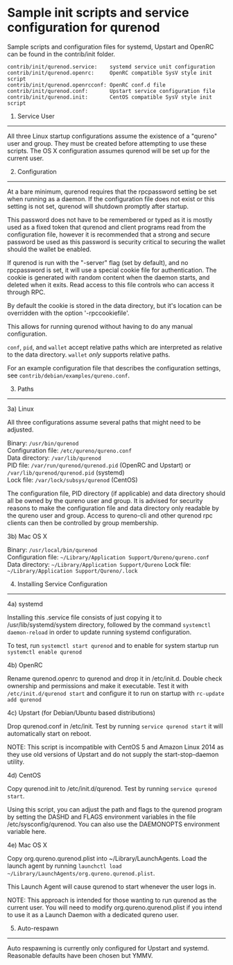 Sample init scripts and service configuration for qurenod
==========================================================

Sample scripts and configuration files for systemd, Upstart and OpenRC
can be found in the contrib/init folder.

    contrib/init/qurenod.service:    systemd service unit configuration
    contrib/init/qurenod.openrc:     OpenRC compatible SysV style init script
    contrib/init/qurenod.openrcconf: OpenRC conf.d file
    contrib/init/qurenod.conf:       Upstart service configuration file
    contrib/init/qurenod.init:       CentOS compatible SysV style init script

1. Service User
---------------------------------

All three Linux startup configurations assume the existence of a "qureno" user
and group.  They must be created before attempting to use these scripts.
The OS X configuration assumes qurenod will be set up for the current user.

2. Configuration
---------------------------------

At a bare minimum, qurenod requires that the rpcpassword setting be set
when running as a daemon.  If the configuration file does not exist or this
setting is not set, qurenod will shutdown promptly after startup.

This password does not have to be remembered or typed as it is mostly used
as a fixed token that qurenod and client programs read from the configuration
file, however it is recommended that a strong and secure password be used
as this password is security critical to securing the wallet should the
wallet be enabled.

If qurenod is run with the "-server" flag (set by default), and no rpcpassword is set,
it will use a special cookie file for authentication. The cookie is generated with random
content when the daemon starts, and deleted when it exits. Read access to this file
controls who can access it through RPC.

By default the cookie is stored in the data directory, but it's location can be overridden
with the option '-rpccookiefile'.

This allows for running qurenod without having to do any manual configuration.

`conf`, `pid`, and `wallet` accept relative paths which are interpreted as
relative to the data directory. `wallet` *only* supports relative paths.

For an example configuration file that describes the configuration settings,
see `contrib/debian/examples/qureno.conf`.

3. Paths
---------------------------------

3a) Linux

All three configurations assume several paths that might need to be adjusted.

Binary:              `/usr/bin/qurenod`  
Configuration file:  `/etc/qureno/qureno.conf`  
Data directory:      `/var/lib/qurenod`  
PID file:            `/var/run/qurenod/qurenod.pid` (OpenRC and Upstart) or `/var/lib/qurenod/qurenod.pid` (systemd)  
Lock file:           `/var/lock/subsys/qurenod` (CentOS)  

The configuration file, PID directory (if applicable) and data directory
should all be owned by the qureno user and group.  It is advised for security
reasons to make the configuration file and data directory only readable by the
qureno user and group.  Access to qureno-cli and other qurenod rpc clients
can then be controlled by group membership.

3b) Mac OS X

Binary:              `/usr/local/bin/qurenod`  
Configuration file:  `~/Library/Application Support/Qureno/qureno.conf`  
Data directory:      `~/Library/Application Support/Qureno`
Lock file:           `~/Library/Application Support/Qureno/.lock`

4. Installing Service Configuration
-----------------------------------

4a) systemd

Installing this .service file consists of just copying it to
/usr/lib/systemd/system directory, followed by the command
`systemctl daemon-reload` in order to update running systemd configuration.

To test, run `systemctl start qurenod` and to enable for system startup run
`systemctl enable qurenod`

4b) OpenRC

Rename qurenod.openrc to qurenod and drop it in /etc/init.d.  Double
check ownership and permissions and make it executable.  Test it with
`/etc/init.d/qurenod start` and configure it to run on startup with
`rc-update add qurenod`

4c) Upstart (for Debian/Ubuntu based distributions)

Drop qurenod.conf in /etc/init.  Test by running `service qurenod start`
it will automatically start on reboot.

NOTE: This script is incompatible with CentOS 5 and Amazon Linux 2014 as they
use old versions of Upstart and do not supply the start-stop-daemon utility.

4d) CentOS

Copy qurenod.init to /etc/init.d/qurenod. Test by running `service qurenod start`.

Using this script, you can adjust the path and flags to the qurenod program by
setting the DASHD and FLAGS environment variables in the file
/etc/sysconfig/qurenod. You can also use the DAEMONOPTS environment variable here.

4e) Mac OS X

Copy org.qureno.qurenod.plist into ~/Library/LaunchAgents. Load the launch agent by
running `launchctl load ~/Library/LaunchAgents/org.qureno.qurenod.plist`.

This Launch Agent will cause qurenod to start whenever the user logs in.

NOTE: This approach is intended for those wanting to run qurenod as the current user.
You will need to modify org.qureno.qurenod.plist if you intend to use it as a
Launch Daemon with a dedicated qureno user.

5. Auto-respawn
-----------------------------------

Auto respawning is currently only configured for Upstart and systemd.
Reasonable defaults have been chosen but YMMV.
